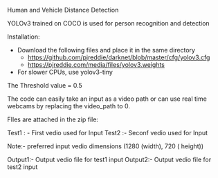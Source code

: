 Human and Vehicle Distance Detection

YOLOv3 trained on COCO is used for person recognition and detection

Installation:
* Download the following files and place it in the same directory
   - https://github.com/pjreddie/darknet/blob/master/cfg/yolov3.cfg
   - https://pjreddie.com/media/files/yolov3.weights
* For slower CPUs, use yolov3-tiny 

The Threshold value = 0.5

The code can easily take an input as a video path or can use real time webcams by replacing the video_path to 0.

FIles are attached in the zip file:

Test1 : - First vedio used for Input
Test2 :- Seconf vedio used for Input

Note:- preferred input vedio dimensions (1280 (width), 720 ( height))

Output1:- Output vedio file for test1 input
Output2:- Output vedio file for test2 input

